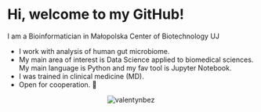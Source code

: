 # Hi, welcome to my GitHub!
I am a Bioinformatician in Małopolska Center of Biotechnology UJ

- I work with analysis of human gut microbiome. 
- My main area of interest is Data Science applied to biomedical sciences. My main language is Python and my fav tool is Jupyter Notebook.
- I was trained in clinical medicine (MD).
- Open for cooperation. 🤝
<p align="center"><img align="center" src="https://github-readme-stats.vercel.app/api/top-langs/?username=valentynbez&theme=nightowl" alt="valentynbez" /></p>
